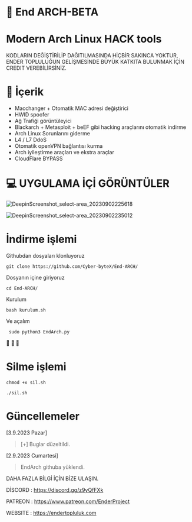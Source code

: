 # 🌌 End ARCH-BETA

# Modern Arch Linux HACK tools


KODLARIN DEĞİŞTİRİLİP DAĞITILMASINDA HİÇBİR SAKINCA YOKTUR, ENDER TOPLULUĞUN GELİŞMESİNDE BÜYÜK KATKITA BULUNMAK İÇİN CREDIT VEREBİLİRSİNİZ.

# 📡  İçerik

- Macchanger + Otomatik MAC adresi değiştirici
- HWID spoofer
- Ağ Trafiği görüntüleyici
- Blackarch + Metasploit + beEF gibi hacking araçlarını otomatik indirme 
- Arch Linux Sorunlarını giderme 
- L4 / L7 DdoS 
- Otomatik openVPN bağlantısı kurma
- Arch iyileştirme araçları ve ekstra araçlar
- CloudFlare BYPASS



# 💻 UYGULAMA İÇİ GÖRÜNTÜLER

![DeepinScreenshot_select-area_20230902225618](https://github.com/scriptkidsensei/End-ARCH/assets/55909183/668eb98e-1f33-4971-a218-9a5a07018526)

![DeepinScreenshot_select-area_20230902235012](https://github.com/scriptkidsensei/End-ARCH/assets/55909183/382aa659-cb3a-4145-92e5-597834dc240c)




# İndirme işlemi

Githubdan dosyaları klonluyoruz 
``` 
git clone https://github.com/Cyber-byteX/End-ARCH/
 ``` 

Dosyanın içine giriyoruz

```
cd End-ARCH/
``` 

Kurulum

``` 
bash kurulum.sh
``` 

Ve açalım

```
 sudo python3 EndArch.py
```

👏 👏 👏 


# Silme işlemi

```
chmod +x sil.sh
```

```
./sil.sh
```

    
# Güncellemeler


 [3.9.2023 Pazar]

> [+] Buglar düzeltildi.

 [2.9.2023 Cumartesi]

> EndArch githuba yüklendi.


DAHA FAZLA BİLGİ İÇİN BİZE ULAŞIN.


 DİSCORD : https://discord.gg/z9yQfFXk
 
 PATREON : https://www.patreon.com/EnderProject
 
 WEBSITE : https://endertopluluk.com





